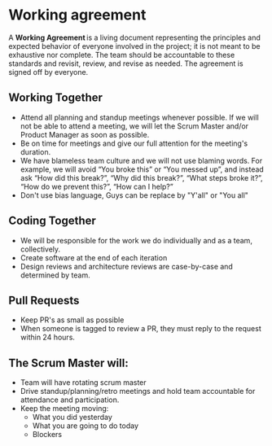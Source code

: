 # Working agreement

A **Working Agreement** is a living document representing the principles and expected behavior of everyone involved in the project; it is not meant to be exhaustive nor complete. The team should be accountable to these standards and revisit, review, and revise as needed. The agreement is signed off by everyone. 

## Working Together

- Attend all planning and standup meetings whenever possible. If we will not be able to attend a meeting, we will let the Scrum Master and/or Product Manager as soon as possible. 
- Be on time for meetings and give our full attention for the meeting's duration. 
- We have blameless team culture and we will not use blaming words. For example, we will avoid “You broke this” or “You messed up”, and instead ask “How did this break?”, “Why did this break?”, “What steps broke it?”, “How do we prevent this?”, “How can I help?” 
- Don't use bias language, Guys can be replace by "Y'all" or "You all"
 

## Coding Together

- We will be responsible for the work we do individually and as a team, collectively. 
- Create software at the end of each iteration 
- Design reviews and architecture reviews are case-by-case and determined by team. 


## Pull Requests 

- Keep PR's as small as possible 
- When someone is tagged to review a PR, they must reply to the request within 24 hours. 
 

## The Scrum Master will: 

- Team will have rotating scrum master 
- Drive standup/planning/retro meetings and hold team accountable for attendance and participation. 
- Keep the meeting moving: 
  - What you did yesterday 
  - What you are going to do today 
  - Blockers 
